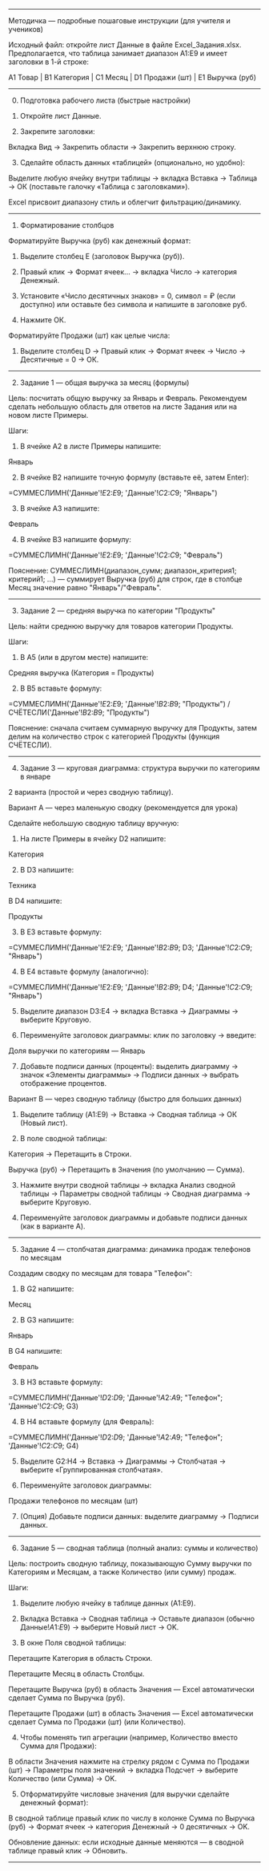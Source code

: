 
---

Методичка — подробные пошаговые инструкции (для учителя и учеников)

Исходный файл: откройте лист Данные в файле Excel_Задания.xlsx. Предполагается, что таблица занимает диапазон A1:E9 и имеет заголовки в 1-й строке:

A1 Товар | B1 Категория | C1 Месяц | D1 Продажи (шт) | E1 Выручка (руб)


---

0. Подготовка рабочего листа (быстрые настройки)

1. Откройте лист Данные.


2. Закрепите заголовки:

Вкладка Вид → Закрепить области → Закрепить верхнюю строку.



3. Сделайте область данных «таблицей» (опционально, но удобно):

Выделите любую ячейку внутри таблицы → вкладка Вставка → Таблица → ОК (поставьте галочку «Таблица с заголовками»).

Excel присвоит диапазону стиль и облегчит фильтрацию/динамику.





---

1. Форматирование столбцов

Форматируйте Выручка (руб) как денежный формат:

1. Выделите столбец E (заголовок Выручка (руб)).


2. Правый клик → Формат ячеек... → вкладка Число → категория Денежный.


3. Установите «Число десятичных знаков» = 0, символ = ₽ (если доступно) или оставьте без символа и напишите в заголовке руб.


4. Нажмите ОК.



Форматируйте Продажи (шт) как целые числа:

1. Выделите столбец D → Правый клик → Формат ячеек → Число → Десятичные = 0 → ОК.




---

2. Задание 1 — общая выручка за месяц (формулы)

Цель: посчитать общую выручку за Январь и Февраль.
Рекомендуем сделать небольшую область для ответов на листе Задания или на новом листе Примеры.

Шаги:

1. В ячейке A2 в листе Примеры напишите:

Январь


2. В ячейке B2 напишите точную формулу (вставьте её, затем Enter):

=СУММЕСЛИМН('Данные'!$E$2:$E$9; 'Данные'!$C$2:$C$9; "Январь")


3. В ячейке A3 напишите:

Февраль


4. В ячейке B3 напишите формулу:

=СУММЕСЛИМН('Данные'!$E$2:$E$9; 'Данные'!$C$2:$C$9; "Февраль")



Пояснение: СУММЕСЛИМН(диапазон_сумм; диапазон_критерия1; критерий1; ...) — суммирует Выручка (руб) для строк, где в столбце Месяц значение равно "Январь"/"Февраль".


---

3. Задание 2 — средняя выручка по категории "Продукты"

Цель: найти среднюю выручку для товаров категории Продукты.

Шаги:

1. В A5 (или в другом месте) напишите:

Средняя выручка (Категория = Продукты)


2. В B5 вставьте формулу:

=СУММЕСЛИМН('Данные'!$E$2:$E$9; 'Данные'!$B$2:$B$9; "Продукты") / СЧЁТЕСЛИ('Данные'!$B$2:$B$9; "Продукты")



Пояснение: сначала считаем суммарную выручку для Продукты, затем делим на количество строк с категорией Продукты (функция СЧЁТЕСЛИ).


---

4. Задание 3 — круговая диаграмма: структура выручки по категориям в январе

2 варианта (простой и через сводную таблицу).

Вариант A — через маленькую сводку (рекомендуется для урока)

Сделайте небольшую сводную таблицу вручную:

1. На листе Примеры в ячейку D2 напишите:

Категория


2. В D3 напишите:

Техника

В D4 напишите:

Продукты


3. В E3 вставьте формулу:

=СУММЕСЛИМН('Данные'!$E$2:$E$9; 'Данные'!$B$2:$B$9; D3; 'Данные'!$C$2:$C$9; "Январь")


4. В E4 вставьте формулу (аналогично):

=СУММЕСЛИМН('Данные'!$E$2:$E$9; 'Данные'!$B$2:$B$9; D4; 'Данные'!$C$2:$C$9; "Январь")


5. Выделите диапазон D3:E4 → вкладка Вставка → Диаграммы → выберите Круговую.


6. Переименуйте заголовок диаграммы: клик по заголовку → введите:

Доля выручки по категориям — Январь


7. Добавьте подписи данных (проценты): выделить диаграмму → значок «Элементы диаграммы» → Подписи данных → выбрать отображение процентов.



Вариант B — через сводную таблицу (быстро для больших данных)

1. Выделите таблицу (A1:E9) → Вставка → Сводная таблица → ОК (Новый лист).


2. В поле сводной таблицы:

Категория → Перетащить в Строки.

Выручка (руб) → Перетащить в Значения (по умолчанию — Сумма).



3. Нажмите внутри сводной таблицы → вкладка Анализ сводной таблицы → Параметры сводной таблицы → Сводная диаграмма → выберите Круговую.


4. Переименуйте заголовок диаграммы и добавьте подписи данных (как в варианте A).




---

5. Задание 4 — столбчатая диаграмма: динамика продаж телефонов по месяцам

Создадим сводку по месяцам для товара "Телефон":

1. В G2 напишите:

Месяц


2. В G3 напишите:

Январь

В G4 напишите:

Февраль


3. В H3 вставьте формулу:

=СУММЕСЛИМН('Данные'!$D$2:$D$9; 'Данные'!$A$2:$A$9; "Телефон"; 'Данные'!$C$2:$C$9; G3)


4. В H4 вставьте формулу (для Февраль):

=СУММЕСЛИМН('Данные'!$D$2:$D$9; 'Данные'!$A$2:$A$9; "Телефон"; 'Данные'!$C$2:$C$9; G4)


5. Выделите G2:H4 → Вставка → Диаграммы → Столбчатая → выберите «Группированная столбчатая».


6. Переименуйте заголовок диаграммы:

Продажи телефонов по месяцам (шт)


7. (Опция) Добавьте подписи данных: выделите диаграмму → Подписи данных.




---

6. Задание 5 — сводная таблица (полный анализ: суммы и количество)

Цель: построить сводную таблицу, показывающую Сумму выручки по Категориям и Месяцам, а также Количество (или сумму) продаж.

Шаги:

1. Выделите любую ячейку в таблице данных (A1:E9).


2. Вкладка Вставка → Сводная таблица → Оставьте диапазон (обычно Данные!$A$1:$E$9) → выберите Новый лист → OK.


3. В окне Поля сводной таблицы:

Перетащите Категория в область Строки.

Перетащите Месяц в область Столбцы.

Перетащите Выручка (руб) в область Значения — Excel автоматически сделает Сумма по Выручка (руб).

Перетащите Продажи (шт) в область Значения — Excel автоматически сделает Сумма по Продажи (шт) (или Количество).



4. Чтобы поменять тип агрегации (например, Количество вместо Сумма для Продажи):

В области Значения нажмите на стрелку рядом с Сумма по Продажи (шт) → Параметры поля значений → вкладка Подсчет → выберите Количество (или Сумма) → OK.



5. Отформатируйте числовые значения (для выручки сделайте денежный формат):

В сводной таблице правый клик по числу в колонке Сумма по Выручка (руб) → Формат ячеек → категория Денежный → 0 десятичных → OK.




Обновление данных: если исходные данные меняются — в сводной таблице правый клик → Обновить.


---

